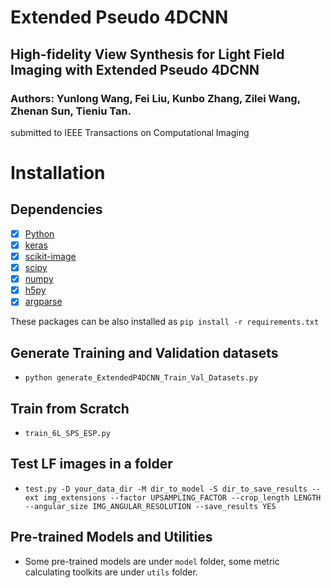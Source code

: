 # Extended Pseudo 4DCNN
## High-fidelity View Synthesis for Light Field Imaging with Extended Pseudo 4DCNN
### Authors: Yunlong Wang, Fei Liu, Kunbo Zhang, Zilei Wang, Zhenan Sun, Tieniu Tan.
submitted to IEEE Transactions on Computational Imaging

<!-- @InProceedings{10.1007/978-3-030-01216-8_21,
author="Wang, Yunlong
and Liu, Fei
and Wang, Zilei
and Hou, Guangqi
and Sun, Zhenan
and Tan, Tieniu",
title="End-to-End View Synthesis for Light Field Imaging with Pseudo 4DCNN",
booktitle="Computer Vision -- ECCV 2018",
year="2018",
publisher="Springer International Publishing",
pages="340--355",
isbn="978-3-030-01216-8"
}

[webpage](https://link.springer.com/chapter/10.1007/978-3-030-01216-8_21#citeas) -->

# Installation

## Dependencies
- [x] [Python](https://www.python.org)
- [x] [keras](https://keras.io/)
- [x] [scikit-image](http://scikit-image.org/)
- [x] [scipy](https://www.scipy.org/)
- [x] [numpy](http://www.numpy.org/)
- [x] [h5py](http://www.h5py.org/)
- [x] [argparse](https://docs.python.org/3/library/argparse.html)

These packages can be also installed as `pip install -r requirements.txt`

## Generate Training and Validation datasets
* `python generate_ExtendedP4DCNN_Train_Val_Datasets.py`

## Train from Scratch
* `train_6L_SPS_ESP.py`

## Test LF images in a folder
* `test.py -D your_data_dir -M dir_to_model -S dir_to_save_results --ext img_extensions --factor UPSAMPLING_FACTOR --crop_length LENGTH --angular_size IMG_ANGULAR_RESOLUTION --save_results YES`

## Pre-trained Models and Utilities
* Some pre-trained models are under `model` folder, some metric calculating toolkits are under `utils` folder.